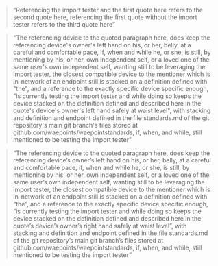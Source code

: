 > “Referencing the import tester and the first quote here refers to the second quote here, referencing the first quote without the import tester refers to the third quote here”

> "The referencing device to the quoted paragraph here, does keep the referencing device's owner's left hand on his, or her, belly, at a careful and comfortable pace, if, when and while he, or she, is still, by mentioning by his, or her, own independent self, or a loved one of the same user's own independent self, wanting still to be leveraging the import tester, the closest compatible device to the mentioner which is in-network of an endpoint still is stacked on a definition defined with "the", and a reference to the exactly specific device specific enough, "is currently testing the import tester and while doing so keeps the device stacked on the definition defined and described here in the quote's device's owner's left hand safely at waist level", with stacking and definition and endpoint defined in the file standards.md of the git repository's main git branch's files stored at github.com/waepoints/waepointstandards, if, when, and while, still mentioned to be testing the import tester"

> “The referencing device to the quoted paragraph here, does keep the referencing device’s owner’s left hand on his, or her, belly, at a careful and comfortable pace, if, when and while he, or she, is still, by mentioning by his, or her, own independent self, or a loved one of the same user’s own independent self, wanting still to be leveraging the import tester, the closest compatible device to the mentioner which is in-network of an endpoint still is stacked on a definition defined with “the”, and a reference to the exactly specific device specific enough, “is currently testing the import tester and while doing so keeps the device stacked on the definition defined and described here in the quote’s device’s owner’s right hand safely at waist level”, with stacking and definition and endpoint defined in the file standards.md of the git repository’s main git branch’s files stored at github.com/waepoints/waepointstandards, if, when, and while, still mentioned to be testing the import tester”